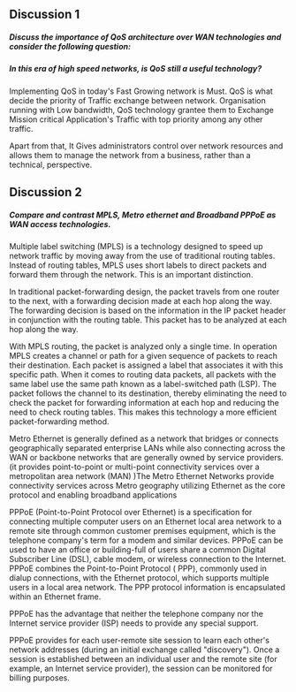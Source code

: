 ## Discussion 1

##### Discuss the importance of QoS architecture over WAN technologies and consider the following question:

##### In this era of high speed networks, is QoS still a useful technology?

Implementing QoS in today's Fast Growing network is Must. QoS is what decide the priority of Traffic exchange between network. Organisation running with  Low bandwidth, QoS technology grantee them to Exchange Mission critical Application's Traffic with top priority among any other traffic. 

Apart from that, It Gives administrators control over network resources and allows them to manage the network from a business, rather than a technical, perspective.

## Discussion 2

##### Compare and contrast MPLS, Metro ethernet and Broadband PPPoE as WAN access technologies.

Multiple label switching (MPLS) is a technology designed to speed up network traffic by moving away from the use of traditional routing tables. Instead of routing tables, MPLS uses short labels to direct packets and forward them through the network. This is an important distinction.

 In traditional packet-forwarding design, the packet travels from one router to the next, with a forwarding decision made at each hop along the way. The forwarding decision is based on the information in the IP packet header in conjunction with the routing table. This packet has to be analyzed at each hop along the way.

With MPLS routing, the packet is analyzed only a single time. In operation MPLS creates a channel or path for a given sequence of packets to reach their destination. Each packet is assigned a label that associates it with this specific path. When it comes to routing data packets, all packets with the same label use the same path known as a label-switched path (LSP). The packet follows the channel to its destination, thereby eliminating the need to check the packet for forwarding information at each hop and reducing the need to check routing tables. This makes this technology a more efficient packet-forwarding method.

Metro Ethernet  is generally  defined as a network that bridges or connects geographically separated enterprise LANs while also connecting across the WAN or backbone networks that are generally owned by service providers.(it  provides point-to-point or multi-point connectivity services over a metropolitan area network (MAN) )The Metro Ethernet Networks provide connectivity services across Metro geography utilizing Ethernet as the core protocol and enabling broadband applications

PPPoE (Point-to-Point Protocol over Ethernet) is a specification for connecting multiple computer users on an Ethernet local area network to a remote site through common customer premises equipment, which is the telephone company's term for a modem and similar devices. PPPoE can be used to have an office or building-full of users share a common Digital Subscriber Line (DSL), cable modem, or wireless connection to the Internet. PPPoE combines the Point-to-Point Protocol ( PPP), commonly used in dialup connections, with the Ethernet protocol, which supports multiple users in a local area network. The PPP protocol information is encapsulated within an Ethernet frame.

PPPoE has the advantage that neither the telephone company nor the Internet service provider (ISP) needs to provide any special support.

PPPoE provides for each user-remote site session to learn each other's network addresses (during an initial exchange called "discovery"). Once a session is established between an individual user and the remote site (for example, an Internet service provider), the session can be monitored for billing purposes.

